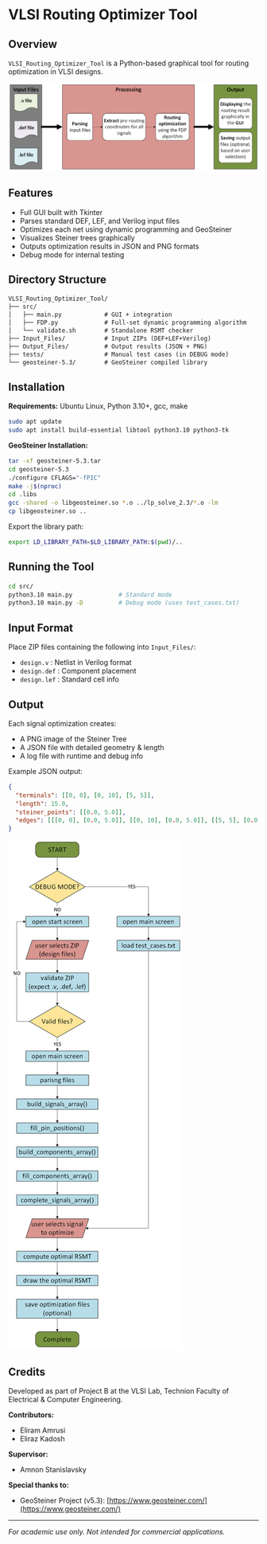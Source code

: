 # VLSI Routing Optimizer Tool


## Overview

`VLSI_Routing_Optimizer_Tool` is a Python-based graphical tool for routing optimization in VLSI designs.

![Top Level Flow](images/top_level_flow.png)

## Features

- Full GUI built with Tkinter
- Parses standard DEF, LEF, and Verilog input files
- Optimizes each net using dynamic programming and GeoSteiner
- Visualizes Steiner trees graphically
- Outputs optimization results in JSON and PNG formats
- Debug mode for internal testing

## Directory Structure

```
VLSI_Routing_Optimizer_Tool/
├── src/
│   ├── main.py            # GUI + integration
│   ├── FDP.py             # Full-set dynamic programming algorithm
│   └── validate.sh        # Standalone RSMT checker
├── Input_Files/           # Input ZIPs (DEF+LEF+Verilog)
├── Output_Files/          # Output results (JSON + PNG)
├── tests/                 # Manual test cases (in DEBUG mode)
└── geosteiner-5.3/        # GeoSteiner compiled library
```

## Installation

**Requirements:** Ubuntu Linux, Python 3.10+, gcc, make

```bash
sudo apt update
sudo apt install build-essential libtool python3.10 python3-tk
```

**GeoSteiner Installation:**

```bash
tar -xf geosteiner-5.3.tar
cd geosteiner-5.3
./configure CFLAGS="-fPIC"
make -j$(nproc)
cd .libs
gcc -shared -o libgeosteiner.so *.o ../lp_solve_2.3/*.o -lm
cp libgeosteiner.so ..
```

Export the library path:

```bash
export LD_LIBRARY_PATH=$LD_LIBRARY_PATH:$(pwd)/..
```

## Running the Tool

```bash
cd src/
python3.10 main.py             # Standard mode
python3.10 main.py -D          # Debug mode (uses test_cases.txt)
```

## Input Format

Place ZIP files containing the following into `Input_Files/`:

- `design.v`     : Netlist in Verilog format
- `design.def`   : Component placement
- `design.lef`   : Standard cell info

## Output

Each signal optimization creates:

- A PNG image of the Steiner Tree
- A JSON file with detailed geometry & length
- A log file with runtime and debug info

Example JSON output:

```json
{
  "terminals": [[0, 0], [0, 10], [5, 5]],
  "length": 15.0,
  "steiner_points": [[0.0, 5.0]],
  "edges": [[[0, 0], [0.0, 5.0]], [[0, 10], [0.0, 5.0]], [[5, 5], [0.0, 5.0]]]
}
```

![Program Flowchart](images/Program_Flowchart.png)

## Credits

Developed as part of Project B at the VLSI Lab, Technion Faculty of Electrical & Computer Engineering.

**Contributors:**

- Eliram Amrusi
- Eliraz Kadosh

**Supervisor:**

- Amnon Stanislavsky

**Special thanks to:**

- GeoSteiner Project (v5.3): [https://www.geosteiner.com/](https://www.geosteiner.com/)

---

*For academic use only. Not intended for commercial applications.*


